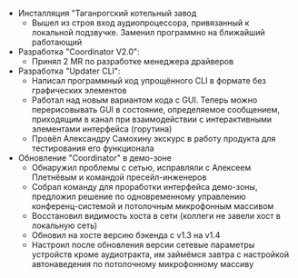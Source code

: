 - Инсталляция "Таганрогский котельный завод
	- Вышел из строя вход аудиопроцессора, привязанный к локальной подзвучке. Заменил программно на ближайший работающий
- Разработка "Coordinator V2.0":
	- Принял 2 MR по разработке менеджера драйверов
- Разработка "Updater CLI": 
	- Написал программный код упрощённого CLI в формате без графических элементов
	- Работал над новым вариантом кода с GUI. Теперь можно перерисовывать GUI в состояние, определяемое сообщением, приходящим в канал при взаимодействии с интерактивными элементами интерфейса (горутина)
	- Провёл Александру Самохину экскурс в работу продукта для тестирования его функционала
- Обновление "Coordinator" в демо-зоне
	- Обнаружил проблемы с сетью, исправляли с Алексеем Плетнёвым и командой пресейл-инженеров
	* Собрал команду для проработки интерфейса демо-зоны, предложил решение по одновременному управлению конференц-системой и потолочным микрофонным массивом  
	* Восстановил видимость хоста в сети (коллеги не завели хост в локальную сеть)  
	* Обновил на хосте версию бэкенда с v1.3 на v1.4  
	* Настроил после обновления версии сетевые параметры устройств кроме аудиотракта, им займёмся завтра с настройкой автонаведения по потолочному микрофонному массиву

